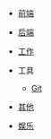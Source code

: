 <!--
 * @Author: 徐家俊 15151832830@163.com
 * @Date: 2022-07-22 11:04:40
 * @LastEditors: 徐家俊 15151832830@163.com
 * @LastEditTime: 2022-08-19 10:19:51
 * @FilePath: /18626428291/docs/_navbar.md
 * @Description: 
-->
- [前端](zh-cn/browser-side/)

- [后端](zh-cn/server-side/)

- [工作](zh-cn/work/)

- 工具

  - [Git](zh-cn/dev-utils/git/)

- [其他](zh-cn/other/)

- [娱乐](zh-cn/other/play/)
